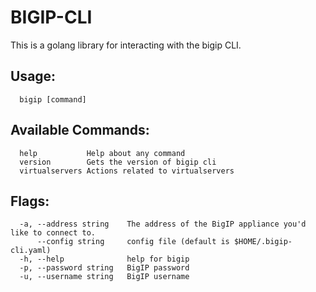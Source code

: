 # BIGIP-CLI

This is a golang library for interacting with the bigip CLI.

## Usage:
```shell
  bigip [command]
```

## Available Commands:
```shell
  help           Help about any command
  version        Gets the version of bigip cli
  virtualservers Actions related to virtualservers
```

## Flags:
```shell
  -a, --address string    The address of the BigIP appliance you'd like to connect to.
      --config string     config file (default is $HOME/.bigip-cli.yaml)
  -h, --help              help for bigip
  -p, --password string   BigIP password
  -u, --username string   BigIP username
```